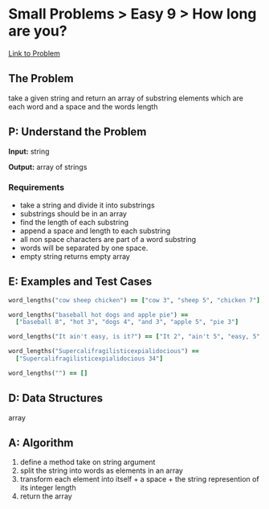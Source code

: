 # Small Problems > Easy 9 > How long are you?

[Link to Problem](https://launchschool.com/exercises/15a07c61)

## The Problem

take a given string and return an array of substring elements which are each word and a space and the words length

## P: Understand the Problem

**Input:** string

**Output:** array of strings

###  Requirements

- take a string and divide it into substrings
- substrings should be in an array
- find the length of each substring
- append a space and length to each substring
- all non space characters are part of a word substring
- words will be separated by one space.
- empty string returns empty array


## E: Examples and Test Cases

```ruby
word_lengths("cow sheep chicken") == ["cow 3", "sheep 5", "chicken 7"]

word_lengths("baseball hot dogs and apple pie") ==
  ["baseball 8", "hot 3", "dogs 4", "and 3", "apple 5", "pie 3"]

word_lengths("It ain't easy, is it?") == ["It 2", "ain't 5", "easy, 5", "is 2", "it? 3"]

word_lengths("Supercalifragilisticexpialidocious") ==
  ["Supercalifragilisticexpialidocious 34"]

word_lengths("") == []
```

## D: Data Structures

array


## A: Algorithm

1. define a method take on string argument
1. split the string into words as elements in an array
1. transform each element into itself + a space + the string represention of its integer length
1. return the array

